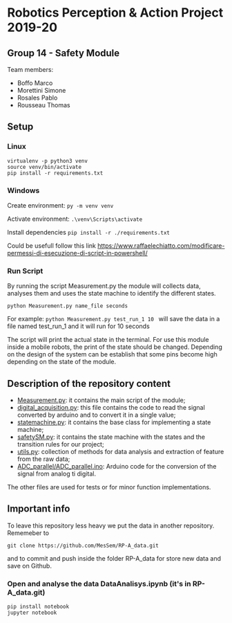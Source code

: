 # Robotics Perception & Action Project 2019-20

## Group 14 - Safety Module

Team members:
- Boffo Marco
- Morettini Simone
- Rosales Pablo
- Rousseau Thomas

## Setup

### Linux

```
virtualenv -p python3 venv
source venv/bin/activate
pip install -r requirements.txt
```

### Windows

Create environment:
`py -m venv venv`

Activate environment:
`.\venv\Scripts\activate`

Install dependencies
`pip install -r ./requirements.txt`

Could be usefull follow this link https://www.raffaelechiatto.com/modificare-permessi-di-esecuzione-di-script-in-powershell/

### Run Script

By running the script Measurement.py the module will collects data, analyses them and uses the
state machine to identify the different states.

```
python Measurement.py name_file seconds 
```
For example:
`
python Measurement.py test_run_1 10 
`
will save the data in a file named test_run_1 and it will run for 10 seconds

The script will print the actual state in the terminal. For use this module inside a mobile robots, the print of the state should be changed. Depending on the design of the system can be establish that some pins become high depending on the state of the module.

## Description of the repository content

* [Measurement.py](Measurement.py): it contains the main script of the module;
* [digital_acquisition.py](digital_acquisition.py): this file contains the code to read the signal converted by arduino and to convert it in a single value;
* [statemachine.py](statemachine.py): it contains the base class for implementing a state machine;
* [safetySM.py](safetySM.py): it contains the state machine with the states and the transition rules for our project;
* [utils.py](utils.py): collection of methods for data analysis and extraction of feature from the raw data;
* [ADC_parallel/ADC_parallel.ino](ADC_parallel/ADC_parallel.ino): Arduino code for the conversion of the signal from analog ti digital.


The other files are used for tests or for minor function implementations.

## Important info

To leave this repository less heavy we put the data in another repository.
Rememeber to
```
git clone https://github.com/MesSem/RP-A_data.git
```
and to commit and push inside the folder RP-A_data for store new data and save on Github.

### Open and analyse the data DataAnalisys.ipynb (it's in RP-A_data.git)
```
pip install notebook
jupyter notebook
```
